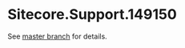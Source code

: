 # Sitecore.Support.149150

See [master branch](https://github.com/sitecoresupport/Sitecore.Support.149150) for details.